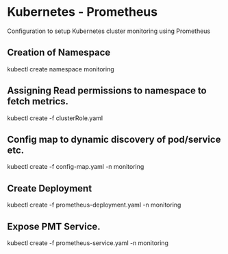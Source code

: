 # Kubernetes - Prometheus
Configuration to setup Kubernetes cluster monitoring using Prometheus

## Creation of Namespace
kubectl create namespace monitoring
## Assigning Read permissions to namespace to fetch metrics. 
kubectl create -f clusterRole.yaml 
## Config map to dynamic discovery of pod/service etc. 
kubectl create -f config-map.yaml -n monitoring 
## Create Deployment 
kubectl create  -f prometheus-deployment.yaml -n monitoring 
## Expose PMT Service.
kubectl create -f prometheus-service.yaml -n monitoring
